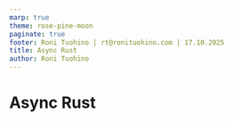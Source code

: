```yaml
---
marp: true
theme: rose-pine-moon
paginate: true
footer: Roni Tuohino | rt@ronituohino.com | 17.10.2025
title: Async Rust
author: Roni Tuohino
---
```


# Async Rust
